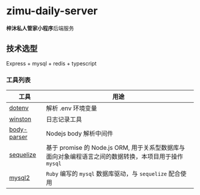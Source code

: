 # zimu-daily-server

**梓沐私人管家小程序**后端服务

## 技术选型

Express + mysql + redis + typescript

### 工具列表

| 工具 | 用途 |
| --- | --- |
| [dotenv](https://github.com/motdotla/dotenv) | 解析 .env 环境变量 |
| [winston](https://github.com/winstonjs/winston) | 日志记录工具 |
| [body-parser](https://github.com/expressjs/body-parser) | Nodejs body 解析中间件 |
| [sequelize](https://github.com/sequelize/sequelize) | 基于 promise 的 Node.js ORM, 用于关系型数据库与面向对象编程语言之间的数据转换，本项目用于操作 `mysql` |
| [mysql2](https://github.com/brianmario/mysql2) | `Ruby` 编写的 `mysql` 数据库驱动，与 `sequelize` 配合使用 |
